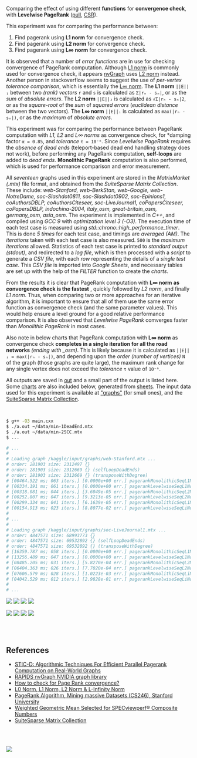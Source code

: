 Comparing the effect of using different **functions** for
**convergence check**, with **Levelwise PageRank** ([pull], [CSR]).

This experiment was for comparing the performance between:
1. Find pagerank using **L1 norm** for convergence check.
2. Find pagerank using **L2 norm** for convergence check.
3. Find pagerank using **L∞ norm** for convergence check.

It is observed that a number of *error functions* are in use for checking
convergence of PageRank computation. Although [L1 norm] is commonly used
for convergence check, it appears [nvGraph] uses [L2 norm] instead. Another
person in stackoverflow seems to suggest the use of *per-vertex tolerance*
*comparison*, which is essentially the [L∞ norm]. The **L1 norm** `||E||₁`
between two *(rank) vectors* `r` and `s` is calculated as `Σ|rₙ - sₙ|`, or
as the *sum* of *absolute errors*. The **L2 norm** `||E||₂` is calculated
as `√Σ|rₙ - sₙ|2`, or as the *square-root* of the *sum* of *squared errors*
(*euclidean distance* between the two vectors). The **L∞ norm** `||E||ᵢ`
is calculated as `max(|rₙ - sₙ|)`, or as the *maximum* of *absolute errors*.

This experiment was for comparing the performance between PageRank computation
with *L1, L2* and *L∞ norms* as convergence check, for *damping factor
`α = 0.85`, and *tolerance* `τ = 10⁻⁶`. Since *Levelwise PageRank*
requires the *absence of dead ends* (teleport-based dead end handling
strategy does not work), before performing any PageRank computation,
**self-loops** are added to *dead ends*. **Monolithic PageRank** computation
is also performed, which is used for performance comparison and error
measurement.

All *seventeen* graphs used in this experiment are stored in the
*MatrixMarket (.mtx)* file format, and obtained from the *SuiteSparse*
*Matrix Collection*. These include: *web-Stanford, web-BerkStan,*
*web-Google, web-NotreDame, soc-Slashdot0811, soc-Slashdot0902,*
*soc-Epinions1, coAuthorsDBLP, coAuthorsCiteseer, soc-LiveJournal1,*
*coPapersCiteseer, coPapersDBLP, indochina-2004, italy_osm,*
*great-britain_osm, germany_osm, asia_osm*. The experiment is implemented
in *C++*, and compiled using *GCC 9* with *optimization level 3 (-O3)*.
The execution time of each test case is measured using
*std::chrono::high_performance_timer*. This is done *5 times* for each
test case, and timings are *averaged (AM)*. The *iterations* taken with
each test case is also measured. `500` is the *maximum iterations* allowed.
Statistics of each test case is printed to *standard output (stdout)*, and
redirected to a *log file*, which is then processed with a *script* to
generate a *CSV file*, with each *row* representing the details of a
*single test case*. This *CSV file* is imported into *Google Sheets*,
and necessary tables are set up with the help of the *FILTER* function
to create the *charts*.

From the results it is clear that PageRank computation with **L∞ norm**
**as convergence check is the fastest** , quickly followed by *L2 norm*,
and finally *L1 norm*. Thus, when comparing two or more approaches for an
iterative algorithm, it is important to ensure that all of them use the same
error function as convergence check (and the same parameter values). This
would help ensure a level ground for a good relative performance comparison.
It is also observed that *Levelwise PageRank* comverges faster than
*Monolithic PageRank* in most cases.

Also note in below charts that PageRank computation with **L∞ norm** as
convergence check **completes in a single iteration for all the road**
**networks** *(ending with _osm)*. This is likely because it is calculated
as `||E||ᵢ = max(|rₙ - sₙ|)`, and depending upon the *order (number of*
*vertices)* `N` of the graph (those graphs are quite large), the maximum
rank change for any single vertex does not exceed the *tolerance* `τ`
value of `10⁻⁶`.

All outputs are saved in [out](out/) and a small part of the output is listed
here. Some [charts] are also included below, generated from [sheets]. The input
data used for this experiment is available at ["graphs"] (for small ones), and
the [SuiteSparse Matrix Collection].

<br>

```bash
$ g++ -O3 main.cxx
$ ./a.out ~/data/min-1DeadEnd.mtx
$ ./a.out ~/data/min-2SCC.mtx
$ ...

# ...
#
# Loading graph /kaggle/input/graphs/web-Stanford.mtx ...
# order: 281903 size: 2312497 {}
# order: 281903 size: 2312669 {} (selfLoopDeadEnds)
# order: 281903 size: 2312669 {} (transposeWithDegree)
# [00464.522 ms; 063 iters.] [0.0000e+00 err.] pagerankMonolithicSeqL1Norm
# [00334.191 ms; 061 iters.] [0.0000e+00 err.] pagerankLevelwiseSeqL1Norm
# [00318.081 ms; 044 iters.] [3.6049e-05 err.] pagerankMonolithicSeqL2Norm
# [00252.807 ms; 047 iters.] [9.3213e-05 err.] pagerankLevelwiseSeqL2Norm
# [00299.334 ms; 041 iters.] [6.1639e-05 err.] pagerankMonolithicSeqLiNorm
# [00154.913 ms; 023 iters.] [8.8077e-02 err.] pagerankLevelwiseSeqLiNorm
#
# ...
#
# Loading graph /kaggle/input/graphs/soc-LiveJournal1.mtx ...
# order: 4847571 size: 68993773 {}
# order: 4847571 size: 69532892 {} (selfLoopDeadEnds)
# order: 4847571 size: 69532892 {} (transposeWithDegree)
# [16359.787 ms; 058 iters.] [0.0000e+00 err.] pagerankMonolithicSeqL1Norm
# [13256.489 ms; 047 iters.] [0.0000e+00 err.] pagerankLevelwiseSeqL1Norm
# [08485.205 ms; 031 iters.] [5.8270e-04 err.] pagerankMonolithicSeqL2Norm
# [06404.363 ms; 026 iters.] [7.7020e-04 err.] pagerankLevelwiseSeqL2Norm
# [07606.579 ms; 028 iters.] [1.0223e-03 err.] pagerankMonolithicSeqLiNorm
# [04042.529 ms; 012 iters.] [2.9828e-01 err.] pagerankLevelwiseSeqLiNorm
#
# ...
```

[![](https://i.imgur.com/yArpSFJ.png)][sheetp]
[![](https://i.imgur.com/eGYTtoA.png)][sheetp]
[![](https://i.imgur.com/tIXHciJ.png)][sheetp]
[![](https://i.imgur.com/05p0Vj7.png)][sheetp]

[![](https://i.imgur.com/3zmoua6.png)][sheetp]
[![](https://i.imgur.com/24N5TaZ.png)][sheetp]
[![](https://i.imgur.com/tlKUkCv.png)][sheetp]
[![](https://i.imgur.com/A6QN9sN.png)][sheetp]

<br>
<br>


## References

- [STIC-D: Algorithmic Techniques For Efficient Parallel Pagerank Computation on Real-World Graphs](https://www.slideshare.net/SubhajitSahu/sticd-algorithmic-techniques-for-efficient-parallel-pagerank-computation-on-realworld-graphs)
- [RAPIDS nvGraph NVIDIA graph library][nvGraph]
- [How to check for Page Rank convergence?][L∞ norm]
- [L0 Norm, L1 Norm, L2 Norm & L-Infinity Norm](https://montjoile.medium.com/l0-norm-l1-norm-l2-norm-l-infinity-norm-7a7d18a4f40c)
- [PageRank Algorithm, Mining massive Datasets (CS246), Stanford University](https://www.youtube.com/watch?v=ke9g8hB0MEo)
- [Weighted Geometric Mean Selected for SPECviewperf® Composite Numbers](https://www.spec.org/gwpg/gpc.static/geometric.html)
- [SuiteSparse Matrix Collection]

<br>
<br>

[![](https://i.imgur.com/BnCiig7.jpg)](https://www.youtube.com/watch?v=04Uv44DRJAU)

[SuiteSparse Matrix Collection]: https://suitesparse-collection-website.herokuapp.com
["graphs"]: https://github.com/puzzlef/graphs
[nvGraph]: https://github.com/rapidsai/nvgraph
[pull]: https://github.com/puzzlef/pagerank-push-vs-pull
[CSR]: https://github.com/puzzlef/pagerank-class-vs-csr
[L1 norm]: https://github.com/rapidsai/nvgraph/blob/main/cpp/src/pagerank.cu#L154
[L2 norm]: https://github.com/rapidsai/nvgraph/blob/main/cpp/src/pagerank.cu#L149
[L∞ norm]: https://stackoverflow.com/a/29321153/1413259
[charts]: https://photos.app.goo.gl/oVojYnFDJ6TwXftq5
[sheets]: https://docs.google.com/spreadsheets/d/1JSmTIvhGadE4NAHQtLkwzDhJIhGkvlFKyRMr8uua8lo/edit?usp=sharing
[sheetp]: https://docs.google.com/spreadsheets/d/e/2PACX-1vTkVlY-Ur_q_wM6bgxXIxv9Vf_IGW4PJ8eIOYf0lCgDSwo71eXhkyi4LlokdUd81m10TWu8vDwd8lYj/pubhtml
